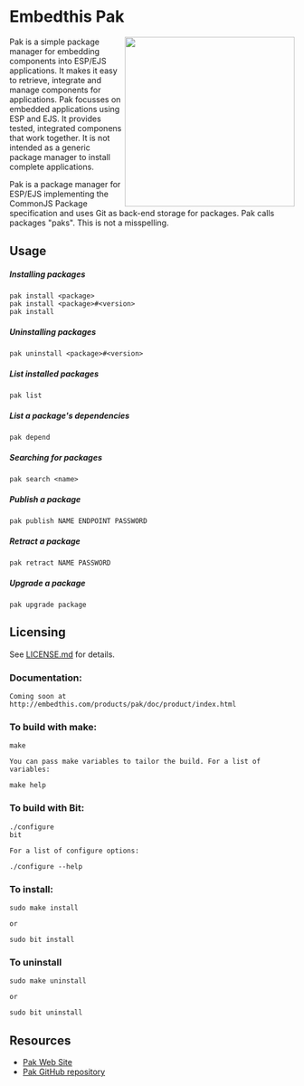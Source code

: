 # Embedthis Pak

<img align="right" height="300" src="http://embedthis.com/images/pak.png">


Pak is a simple package manager for embedding components into ESP/EJS applications. 
It makes it easy to retrieve, integrate and manage components for applications. Pak focusses on embedded applications using
ESP and EJS. It provides tested, integrated componens that work together. It is not intended
as a generic package manager to install complete applications.

Pak is a package manager for ESP/EJS implementing the CommonJS Package specification and 
uses Git as back-end storage for packages. Pak calls packages "paks". This is not a misspelling.

## Usage

##### Installing packages

    pak install <package>
    pak install <package>#<version>
    pak install

##### Uninstalling packages

    pak uninstall <package>#<version>

##### List installed  packages

    pak list

##### List a package's dependencies

    pak depend 

##### Searching for packages

    pak search <name>

##### Publish a package

    pak publish NAME ENDPOINT PASSWORD

##### Retract a package

    pak retract NAME PASSWORD

##### Upgrade a package

    pak upgrade package

Licensing
---
See [LICENSE.md](https://github.com/embedthis/pak/blob/master/LICENSE.md) for details.

### Documentation:

    Coming soon at http://embedthis.com/products/pak/doc/product/index.html

### To build with make:

    make

    You can pass make variables to tailor the build. For a list of variables:

    make help

### To build with Bit:

    ./configure
    bit

    For a list of configure options:

    ./configure --help

### To install:

    sudo make install

    or

    sudo bit install

### To uninstall

    sudo make uninstall

    or

    sudo bit uninstall

Resources
---
  - [Pak Web Site](http://embedthis.com/products/pak/)
  - [Pak GitHub repository](https://github.com/embedthis/pak)

